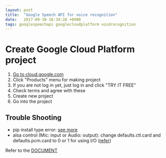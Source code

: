 ```yaml
---
layout: post
title:  "Google Speech API for voice recognition"
date:   2017-09-30 16:34:38 +0900
tags: googlespeechapi googlecloudplatform voidrecognition
---
```

# Create Google Cloud Platform project
1. [Go to cloud.google.com](https://cloud.google.com/)
2. Click "Products" menu for making project
3. If you are not log in yet, just log in and click "TRY IT FREE"
4. Check terms and agree with these
5. Create new project
6. Go into the project


## Trouble Shooting
- pip install type error: [see more](https://stackoverflow.com/questions/37495375/python-pip-install-throws-typeerror-unsupported-operand-types-for-retry)
- alsa control (Mic: input or Audio: output): change defaults.ctl.card and defaults.pcm.card to 0 or 1 for using I/O ([refer](http://blog.naver.com/PostView.nhn?blogId=chandong83&logNo=220918477805&beginTime=0&jumpingVid=&from=search&redirect=Log&widgetTypeCall=true))

Refer to the [DOCUMENT](https://cloud.google.com/docs/)
